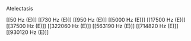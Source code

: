 Atelectasis

[[50 Hz (E)]]
[[730 Hz (E)]]
[[950 Hz (E)]]
[[5000 Hz (E)]]
[[17500 Hz (E)]]
[[37500 Hz (E)]]
[[322060 Hz (E)]]
[[563190 Hz (E)]]
[[714820 Hz (E)]]
[[930120 Hz (E)]]